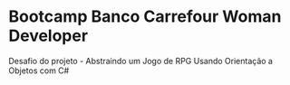 # Bootcamp Banco Carrefour Woman Developer 
Desafio do projeto - Abstraindo um Jogo de RPG Usando Orientação a Objetos com C#
